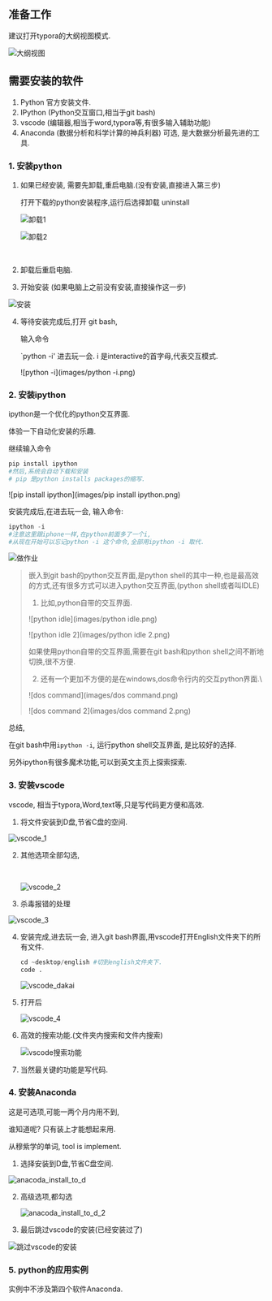 ## 准备工作

建议打开typora的大纲视图模式.

![大纲视图](images/大纲视图.png)

## 需要安装的软件

1. Python 官方安装文件.
2. IPython (Python交互窗口,相当于git bash)
3. vscode (编辑器,相当于word,typora等,有很多输入辅助功能)
4. Anaconda (数据分析和科学计算的神兵利器) 可选, 是大数据分析最先进的工具.


### 1. 安装python

1. 如果已经安装, 需要先卸载,重启电脑.(没有安装,直接进入第三步)

   打开下载的python安装程序,运行后选择卸载 uninstall

   ![卸载1](images/卸载1.png)

   ![卸载2](images/卸载2.png)

   ​

2. 卸载后重启电脑.

3. 开始安装 (如果电脑上之前没有安装,直接操作这一步)

![安装](images/安装.png)

4. 等待安装完成后,打开 git bash,

   输入命令 

   `python -i' 进去玩一会.  i 是interactive的首字母,代表交互模式.

   ![python -i](images/python -i.png)



### 2. 安装ipython

ipython是一个优化的python交互界面.

体验一下自动化安装的乐趣.

继续输入命令

```python
pip install ipython
#然后,系统会自动下载和安装
# pip 是python installs packages的缩写.
```

![pip install ipython](images/pip install ipython.png)



安装完成后,在进去玩一会,
输入命令:

```python
ipython -i
#注意这里跟iphone一样,在python前面多了一个i,
#从现在开始可以忘记python -i 这个命令,全部用ipython -i 取代.
```

![做作业](images/做作业.png)



> 嵌入到git bash的python交互界面,是python shell的其中一种,也是最高效的方式,还有很多方式可以进入python交互界面,(python shell或者叫IDLE)
>
> 1) 比如,python自带的交互界面.
>
> ![python idle](images/python idle.png)
>
> ![python idle 2](images/python idle 2.png)
>
> 如果使用python自带的交互界面,需要在git bash和python shell之间不断地切换,很不方便.
>
> 
>
> 2) 还有一个更加不方便的是在windows,dos命令行内的交互python界面.\
>
> ![dos command](images/dos command.png)
>
> ![dos command 2](images/dos command 2.png)



总结, 

在git bash中用`ipython -i`, 运行python shell交互界面, 是比较好的选择.

另外ipython有很多魔术功能,可以到英文主页上探索探索.

### 3. 安装vscode

vscode, 相当于typora,Word,text等,只是写代码更方便和高效.

1. 将文件安装到D盘,节省C盘的空间.

![vscode_1](images/vscode_1.png)

2. 其他选项全部勾选,

   ​

   ![vscode_2](images/vscode_2.png)

3. 杀毒报错的处理

![vscode_3](images/vscode_3.png)



4. 安装完成,进去玩一会, 进入git bash界面,用vscode打开English文件夹下的所有文件.

   ```python
   cd ~desktop/english #切到english文件夹下.
   code .
   ```

   ![vscode_dakai](images/vscode_dakai.png)

5. 打开后

   ![vscode_4](images/vscode_4.png)

6. 高效的搜索功能.(文件夹内搜索和文件内搜索)

   ![vscode搜索功能](images/vscode搜索功能.png)

7. 当然最关键的功能是写代码.



### 4. 安装Anaconda

这是可选项,可能一两个月内用不到,

谁知道呢? 只有装上才能想起来用.

从穆紫学的单词, tool is implement.

1. 选择安装到D盘,节省C盘空间.

![anacoda_install_to_d](images/anacoda_install_to_d.png)



2. 高级选项,都勾选

   ![anacoda_install_to_d_2](images/anacoda_install_3.png)

3. 最后跳过vscode的安装(已经安装过了)

![跳过vscode的安装](images/跳过vscode的安装.png)



### 5. python的应用实例

实例中不涉及第四个软件Anaconda.